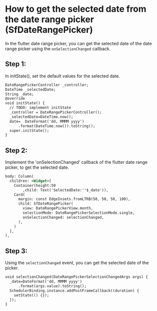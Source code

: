 # How to get the selected date from the date range picker (SfDateRangePicker)


In the flutter date range picker, you can get the selected date of the date range picker using the `onSelectionChanged` callback.

## Step 1:
In initState(), set the default values for the selected date.

```xml
DateRangePickerController _controller;
DateTime _selectedDate;
String _date;
@override
void initState() {
  // TODO: implement initState
  _controller = DateRangePickerController();
  _selectedDate=DateTime.now();
  date=  DateFormat('dd, MMMM yyyy')
      .format(DateTime.now()).toString();
  super.initState();
}
```

## Step 2:
Implement the 'onSelectionChanged' callback of the flutter date range picker, to get the selected date. 

```xml
body: Column(
  children: <Widget>[
    Container(height:50
        ,child: Text('SelectedDate:''$_date')),
    Card(
      margin: const EdgeInsets.fromLTRB(50, 50, 50, 100),
      child: SfDateRangePicker(
        view: DateRangePickerView.month,
        selectionMode: DateRangePickerSelectionMode.single,
        onSelectionChanged: selectionChanged,
      ),
    )
  ],
),
```

## Step 3:
Using the `selectionChanged` event, you can get the selected date of the picker.

```xml
void selectionChanged(DateRangePickerSelectionChangedArgs args) {
  _date=DateFormat('dd, MMMM yyyy')
      .format(args.value).toString();
  SchedulerBinding.instance.addPostFrameCallback((duration) {
    setState(() {});
  });
}
```
